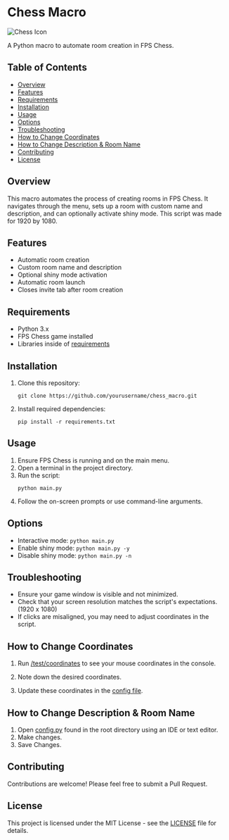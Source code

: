 # Chess Macro

![Chess Icon](fps_chess.ico)

A Python macro to automate room creation in FPS Chess.

## Table of Contents

- [Overview](#overview)
- [Features](#features)
- [Requirements](#requirements)
- [Installation](#installation)
- [Usage](#usage)
- [Options](#options)
- [Troubleshooting](#troubleshooting)
- [How to Change Coordinates](#how-to-change-coordinates)
- [How to Change Description & Room Name](#how-to-change-description-room-name)
- [Contributing](#contributing)
- [License](#license)

## Overview

This macro automates the process of creating rooms in FPS Chess. It navigates through the menu, sets up a room with custom name and description, and can optionally activate shiny mode. This script was made for 1920 by 1080.

## Features

- Automatic room creation
- Custom room name and description
- Optional shiny mode activation
- Automatic room launch
- Closes invite tab after room creation

## Requirements

- Python 3.x
- FPS Chess game installed
- Libraries inside of [requirements](requirements.txt)

## Installation

1. Clone this repository:
   ```
   git clone https://github.com/yourusername/chess_macro.git
   ```
2. Install required dependencies:
   ```
   pip install -r requirements.txt
   ```

## Usage

1. Ensure FPS Chess is running and on the main menu.
2. Open a terminal in the project directory.
3. Run the script:
   ```
   python main.py
   ```
4. Follow the on-screen prompts or use command-line arguments.

## Options

- Interactive mode: `python main.py`
- Enable shiny mode: `python main.py -y`
- Disable shiny mode: `python main.py -n`

## Troubleshooting

- Ensure your game window is visible and not minimized.
- Check that your screen resolution matches the script's expectations. (1920 x 1080)
- If clicks are misaligned, you may need to adjust coordinates in the script.

## How to Change Coordinates

1. Run [/test/coordinates](test/test_coordinates.py) to see your mouse coordinates in the console.

2. Note down the desired coordinates.

3. Update these coordinates in the [config file](config.py).

## How to Change Description & Room Name

1. Open [config.py](config.py) found in the root directory using an IDE or text editor.
2. Make changes.
3. Save Changes.

## Contributing

Contributions are welcome! Please feel free to submit a Pull Request.

## License

This project is licensed under the MIT License - see the [LICENSE](LICENSE) file for details.
